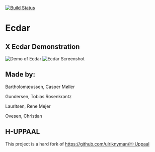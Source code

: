 
[![Build Status](https://travis-ci.com/tgunde13/SW9ecdar.svg?branch=master)](https://travis-ci.com/tgunde13/SW9ecdar)
# Ecdar
X
Ecdar Demonstration
-----------
![Demo of Ecdar](https://user-images.githubusercontent.com/8693298/31893304-875ebd28-b80b-11e7-9e3e-7b03b5ba61b3.gif)
![Ecdar Screenshot](https://user-images.githubusercontent.com/8693298/31893675-69c2c65a-b80c-11e7-9a22-8fca5ef73673.png)

Made by:
----------
Bartholomæussen, Casper Møller

Gundersen, Tobias Rosenkrantz

Lauritsen, Rene Mejer

Ovesen, Christian

H-UPPAAL
----------
This project is a hard fork of https://github.com/ulriknyman/H-Uppaal
